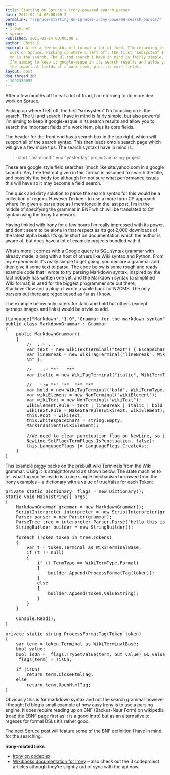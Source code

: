 ```yaml
---
title: Starting on Spruce's irony-powered search parser
date: 2011-02-14 00:00:00 Z
permalink: "/spruce/starting-on-spruces-irony-powered-search-parser/"
tags:
- irony.net
- spruce
Published: 2011-02-14 00:00:00 Z
author: Chris S
excerpt: After a few months off to eat a lot of food, I’m returning to do more dev
  work on Spruce. Picking up where I left off, the first “subsystem” I’m focusing
  on is the search. The UI and search I have in mind is fairly simple, but also powerful.
  I’m aiming to keep it google-esque in its search results and allow you to search
  the important fields of a work item, plus its core fields.
layout: post
dsq_thread_id:
- 1092330052
---
```


After a few months off to eat a lot of food, I’m returning to do more dev work on Spruce.

Picking up where I left off, the first &#8220;subsystem&#8221; I’m focusing on is the search. The UI and search I have in mind is fairly simple, but also powerful. I’m aiming to keep it google-esque in its search results and allow you to search the important fields of a work item, plus its core fields.

The header for the front end has a search box in the top right, which will support all of the search syntax. This then leads onto a search page which will give a few more tips. The search syntax I have in mind is:

<!--more-->

> start:&#8221;last month&#8221; end:&#8221;yesterday&#8221; project:amazing-project 

These are google style field searches (much like site:yahoo.com in a google search). Any free text not given in this format is assumed to search the title, and possibly the body too although I’m not sure what performance issues this will have so it may become a field search.

The quick and dirty solution to parse the search syntax for this would be a collection of regexs. However I’m keen to use a more form CS approach where I’m given a parse tree as I mentioned in the last post. I’m in the middle of specifying the grammar in BNF which will be translated to C# syntax using the Irony framework.

Having tinkled with Irony for a few hours I’m really impressed with its power, and don’t seem to be alone in that respect as it’s got 2,000 downloads of the latest alpha build. It’s quite short on documentation which the author is aware of, but does have a lot of example projects bundled with it.

What’s more it comes with a Google query to SQL syntax grammar with already made, along with a host of others like Wiki syntax and Python. From my experiments it’s really simple to get going, you declare a grammar and then give it some text to parse. The code below is some rough and ready example code that I wrote to try parsing Markdown syntax, inspired by the fact nobody has written one yet, and the Markdown syntax (a simplified Wiki format) is used for the biggest programmer site out there, Stackoverflow and a plugin I wrote a while back for N2CMS. The only parsers out there are regex based as far as I know.

The example below only caters for italic and bold but others (except perhaps images and links) would be trivial to add.

<pre>[Language("Markdown","1.0","Grammar for the markdown syntax")]
public class MarkdownGrammar : Grammar
{
	public MarkdownGrammar()
	{
		//  ::= ...
		var text = new WikiTextTerminal("text") { EscapeChar = '~' };
		var lineBreak = new WikiTagTerminal("lineBreak", WikiTermType.Element, @"\\", string.Empty) { OpenHtmlTag = "
		\n" };
		
		//   ::= "*"   "*"
		var italic = new WikiTagTerminal("italic", WikiTermType.Format, "*", "em");
		
		//   ::= "*" "*"  "*" "*"
		var bold = new WikiTagTerminal("bold", WikiTermType.Format, "**", "strong");
		var wikiElement = new NonTerminal("wikiElement");
		var wikiText = new NonTerminal("wikiText");
		wikiElement.Rule = text | lineBreak | italic | bold | NewLine;
		wikiText.Rule = MakeStarRule(wikiText, wikiElement);
		this.Root = wikiText;
		this.WhitespaceChars = string.Empty;
		MarkTransient(wikiElement);
		
		//We need to clear punctuation flag on NewLine, so it is not removed from parse tree
		NewLine.SetFlag(TermFlags.IsPunctuation, false);
		this.LanguageFlags |= LanguageFlags.CreateAst;
	}
}
</pre>

This example piggy backs on the prebuilt wiki Terminals from the Wiki grammar. Using it is straightforward as shown below. The state machine to tell what tag you’re inside is a nice simple mechanism borrowed from the Irony examples – a dictionary with a value of true/false for each Token:

<pre>private static Dictionary _flags = new Dictionary();
static void Main(string[] args)
{
	MarkdownGrammar grammar = new MarkdownGrammar();
	ScriptInterpreter interpreter = new ScriptInterpreter(grammar);
	Parser parser = new Parser(grammar);
	ParseTree tree = interpreter.Parser.Parse("hello this is *ch**r**is*");
	StringBuilder builder = new StringBuilder();

	foreach (Token token in tree.Tokens)
	{
		var t = token.Terminal as WikiTerminalBase;
		if (t != null)
		{
			if (t.TermType == WikiTermType.Format)
			{
				builder.Append(ProcessFormatTag(token));
			}
			else
			{
				builder.Append(token.ValueString);
			}
		}
	}

	Console.Read();
}

private static string ProcessFormatTag(Token token)
{
	var term = token.Terminal as WikiTerminalBase;
	bool value;
	bool isOn = _flags.TryGetValue(term, out value) && value;
	_flags[term] = !isOn;

	if (isOn)
		return term.CloseHtmlTag;
	else
		return term.OpenHtmlTag;
}
</pre>

Obviously this is for markdown syntax and not the search grammar however I thought I’d blog a small example of how easy Irony is to use a parsing engine. It does require reading up on BNF (Backus-Naur Form) on wikipedia (read the [EBNF][1] page first as it is a good intro) but as an alternative to regexes for formal DSLs it’s rather good.

The next Spruce post will feature some of the BNF definition I have in mind for the searching.

**Irony-related links**

  * [Irony on codeplex][2]
  * [Wikibooks documentation for Irony][3] – also check out the 3 codeproject articles athough they’re slightly out of sync with the api now.

 [1]: http://en.wikipedia.org/wiki/Extended_Backus%E2%80%93Naur_Form
 [2]: http://irony.codeplex.com/
 [3]: http://en.wikibooks.org/wiki/Irony_-_Language_Implementation_Kit